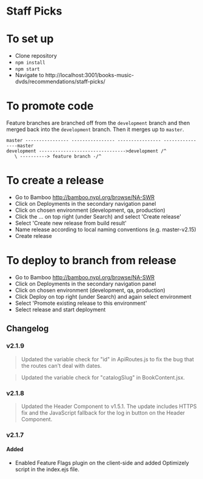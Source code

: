 # Staff Picks

# To set up

- Clone repository
- `npm install`
- `npm start`
- Navigate to http://localhost:3001/books-music-dvds/recommendations/staff-picks/

# To promote code

Feature branches are branched off from the `development` branch and then merged back into the `development` branch. Then it merges up to `master`.

```
master ---------------- ---------------- ---------------- ----------------master
development -------------------------------->development /^
   \ ----------> feature branch -/^
```

# To create a release

- Go to Bamboo http://bamboo.nypl.org/browse/NA-SWR
- Click on Deployments in the secondary navigation panel
- Click on chosen environment (development, qa, production)
- Click the ... on top right (under Search) and select 'Create release'
- Select 'Create new release from build result'
- Name release according to local naming conventions (e.g. master-v2.15)
- Create release

# To deploy to branch from release

- Go to Bamboo http://bamboo.nypl.org/browse/NA-SWR
- Click on Deployments in the secondary navigation panel
- Click on chosen environment (development, qa, production)
- Click Deploy on top right (under Search) and again select environment
- Select 'Promote existing release to this environment'
- Select release and start deployment

## Changelog

### v2.1.9
> Updated the variable check for "id" in ApiRoutes.js to fix the bug that the routes can't deal with dates.

> Updated the variable check for "catalogSlug" in BookContent.jsx.

### v2.1.8
> Updated the Header Component to v1.5.1. The update includes HTTPS fix and the JavaScript fallback for the log in button on the Header Component.

### v2.1.7
#### Added
- Enabled Feature Flags plugin on the client-side and added Optimizely script in the index.ejs file.
